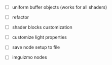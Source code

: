 -[ ] uniform buffer objects (works for all shaders)

-[ ] refactor
-[ ] shader blocks customization
-[ ] customize light properties
- [ ] save node setup to file
- [ ] imguizmo nodes